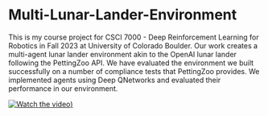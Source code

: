 # Multi-Lunar-Lander-Environment

This is my course project for CSCI 7000 - Deep Reinforcement Learning for Robotics in Fall 2023 at University of Colorado Boulder.
Our work creates a multi-agent lunar lander environment akin to the OpenAI lunar lander following the PettingZoo API. We have evaluated the environment we built
successfully on a number of compliance tests that PettingZoo provides. We implemented agents using Deep QNetworks and evaluated their performance in our environment.

[![Watch the video](https://img.youtube.com/vi/zEJbj0CxVS0/maxresdefault.jpg))](https://youtu.be/zEJbj0CxVS0)
